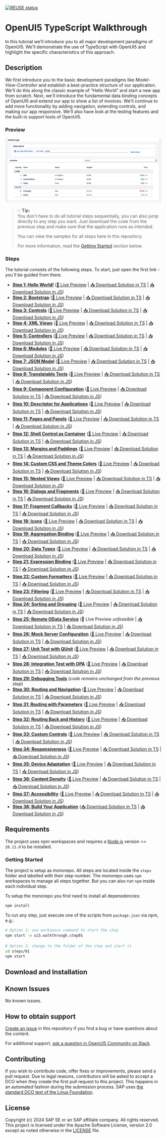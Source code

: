 <!--
# SAP-samples/repository-template
This default template for SAP Samples repositories includes files for README, LICENSE, and .reuse/dep5. All repositories on github.com/SAP-samples will be created based on this template.

# Containing Files

1. The LICENSE file:
In most cases, the license for SAP sample projects is `Apache 2.0`.

2. The .reuse/dep5 file: 
The [Reuse Tool](https://reuse.software/) must be used for your samples project. You can find the .reuse/dep5 in the project initial. Please replace the parts inside the single angle quotation marks < > by the specific information for your repository.

3. The README.md file (this file):
Please edit this file as it is the primary description file for your project. You can find some placeholder titles for sections below.
-->

[![REUSE status](https://api.reuse.software/badge/github.com/SAP-samples/ui5-typescript-walkthrough)](https://api.reuse.software/info/github.com/SAP-samples/ui5-typescript-walkthrough)

# OpenUI5 TypeScript Walkthrough

In this tutorial we'll introduce you to all major development paradigms of OpenUI5. We'll demonstrate the use of TypeScript with OpenUI5 and highlight the specific characteristics of this approach.

## Description

We first introduce you to the basic development paradigms like *Model-View-Controller* and establish a best-practice structure of our application. We'll do this along the classic example of “Hello World” and start a new app from scratch. Next, we'll introduce the fundamental data binding concepts of OpenUI5 and extend our app to show a list of invoices. We'll continue to add more functionality by adding navigation, extending controls, and making our app responsive. We'll also have look at the testing features and the built-in support tools of OpenUI5.

### Preview

![Preview of the OpenUI5 application that is going to be built in this tutorial. Contains a Hello World upper part with buttons and a text input. The lower part shows list of invoices with details, grouped by vendor names.](assets/loiofb12cea5ac9b45bb9007aac5a1a8689f_LowRes.png)

> 💡 **Tip:** <br>
> You don't have to do all tutorial steps sequentially, you can also jump directly to any step you want. Just download the code from the previous step and make sure that the application runs as intended.
> 
> You can view the samples for all steps here in this repository.
>
> For more information, read the [Getting Started](#getting-started) section below.

### Steps

The tutorial consists of the following steps. To start, just open the first link - you`ll be guided from there.

- **[Step 1: Hello World!](steps/01/README.md "As you know OpenUI5 is all about HTML5. Let’s get started with building a first &quot;Hello World&quot; with only HTML.")** ([🔗 Live Preview](https://sap-samples.github.io/ui5-typescript-walkthrough/build/01/index.html) \| [📥 Download Solution in TS](https://sap-samples.github.io/ui5-typescript-walkthrough/ui5-typescript-walkthrough-step-01.zip) \| [📥 Download Solution in JS](https://sap-samples.github.io/ui5-typescript-walkthrough/ui5-typescript-walkthrough-step-01-js.zip))
- **[Step 2: Bootstrap](steps/02/README.md "Before we can do something with OpenUI5, we need to load and initialize it. This process of loading and initializing OpenUI5 is called bootstrapping. Once this bootstrapping is finished, we simply	display an alert.")** ([🔗 Live Preview](https://sap-samples.github.io/ui5-typescript-walkthrough/build/02/index-cdn.html) \| [📥 Download Solution in TS](https://sap-samples.github.io/ui5-typescript-walkthrough/ui5-typescript-walkthrough-step-02.zip) \| [📥 Download Solution in JS](https://sap-samples.github.io/ui5-typescript-walkthrough/ui5-typescript-walkthrough-step-02-js.zip))
- **[Step 3: Controls](steps/03/README.md "Now it is time to build our first little UI by replacing the &quot;Hello World&quot; text in the HTML body by the OpenUI5 control sap/m/Text. In the beginning, we will use the	JavaScript control interface to set up the UI, the control instance is then placed into the HTML body. ")** ([🔗 Live Preview](https://sap-samples.github.io/ui5-typescript-walkthrough/build/03/index-cdn.html) \| [📥 Download Solution in TS](https://sap-samples.github.io/ui5-typescript-walkthrough/ui5-typescript-walkthrough-step-03.zip) \| [📥 Download Solution in JS](https://sap-samples.github.io/ui5-typescript-walkthrough/ui5-typescript-walkthrough-step-03-js.zip))
- **[Step 4: XML Views](steps/04/README.md "Putting all our UI into the index.ts file will very soon result in a messy setup, and there is quite a bit of work ahead of us. So let’s do a first modularization by putting the sap/m/Text control into a dedicated view.")** ([🔗 Live Preview](https://sap-samples.github.io/ui5-typescript-walkthrough/build/04/index-cdn.html) \| [📥 Download Solution in TS](https://sap-samples.github.io/ui5-typescript-walkthrough/ui5-typescript-walkthrough-step-04.zip) \| [📥 Download Solution in JS](https://sap-samples.github.io/ui5-typescript-walkthrough/ui5-typescript-walkthrough-step-04-js.zip))
- **[Step 5: Controllers](steps/05/README.md "In this step, we replace the text with a button and show the &quot;Hello World&quot; message when the button is pressed. The handling of the button's press event is implemented in the controller of the view.")** ([🔗 Live Preview](https://sap-samples.github.io/ui5-typescript-walkthrough/build/05/index-cdn.html) \| [📥 Download Solution in TS](https://sap-samples.github.io/ui5-typescript-walkthrough/ui5-typescript-walkthrough-step-05.zip) \| [📥 Download Solution in JS](https://sap-samples.github.io/ui5-typescript-walkthrough/ui5-typescript-walkthrough-step-05-js.zip))
- **[Step 6: Modules](steps/06/README.md "In OpenUI5, resources are often referred to as modules. In this step, we replace the alert from the last exercise with a proper Message Toast from the sap.m library.")** ([🔗 Live Preview](https://sap-samples.github.io/ui5-typescript-walkthrough/build/06/index-cdn.html) \| [📥 Download Solution in TS](https://sap-samples.github.io/ui5-typescript-walkthrough/ui5-typescript-walkthrough-step-06.zip) \| [📥 Download Solution in JS](https://sap-samples.github.io/ui5-typescript-walkthrough/ui5-typescript-walkthrough-step-06-js.zip))
- **[Step 7: JSON Model](steps/07/README.md "Now that we have set up the view and controller, it’s about time to think about the M in MVC.")** ([🔗 Live Preview](https://sap-samples.github.io/ui5-typescript-walkthrough/build/07/index-cdn.html) \| [📥 Download Solution in TS](https://sap-samples.github.io/ui5-typescript-walkthrough/ui5-typescript-walkthrough-step-07.zip) \| [📥 Download Solution in JS](https://sap-samples.github.io/ui5-typescript-walkthrough/ui5-typescript-walkthrough-step-07-js.zip))
- **[Step 8: Translatable Texts](steps/08/README.md "In this step we move the texts of our UI to a separate resource file.")** ([🔗 Live Preview](https://sap-samples.github.io/ui5-typescript-walkthrough/build/08/index-cdn.html) \| [📥 Download Solution in TS](https://sap-samples.github.io/ui5-typescript-walkthrough/ui5-typescript-walkthrough-step-08.zip) \| [📥 Download Solution in JS](https://sap-samples.github.io/ui5-typescript-walkthrough/ui5-typescript-walkthrough-step-08-js.zip)) 
- **[Step 9: Component Configuration](steps/09/README.md "After we have introduced all three parts of the Model-View-Controller /(MVC/) concept, we now come to another important structural aspect of OpenUI5. ")** ([🔗 Live Preview](https://sap-samples.github.io/ui5-typescript-walkthrough/build/09/index-cdn.html) \| [📥 Download Solution in TS](https://sap-samples.github.io/ui5-typescript-walkthrough/ui5-typescript-walkthrough-step-09.zip) \| [📥 Download Solution in JS](https://sap-samples.github.io/ui5-typescript-walkthrough/ui5-typescript-walkthrough-step-09-js.zip))  
- **[Step 10: Descriptor for Applications](steps/10/README.md "All application-specific configuration settings will now further be put in a separate descriptor file called manifest.json. This clearly separates the application coding from the configuration settings and makes our app even more flexible. For example, all SAP Fiori applications are realized as components and come with a descriptor file in order to be hosted in the SAP Fiori launchpad.")**  ([🔗 Live Preview](https://sap-samples.github.io/ui5-typescript-walkthrough/build/10/index-cdn.html) \| [📥 Download Solution in TS](https://sap-samples.github.io/ui5-typescript-walkthrough/ui5-typescript-walkthrough-step-10.zip) \| [📥 Download Solution in JS](https://sap-samples.github.io/ui5-typescript-walkthrough/ui5-typescript-walkthrough-step-10-js.zip))
- **[Step 11: Pages and Panels](steps/11/README.md "After all the work on the app structure it’s time to improve the look of our app. We will use two controls from the sap.m library to add a bit more &quot;bling&quot; to our UI. You will also learn about control aggregations in this step.")** ([🔗 Live Preview](https://sap-samples.github.io/ui5-typescript-walkthrough/build/11/index-cdn.html) \| [📥 Download Solution in TS](https://sap-samples.github.io/ui5-typescript-walkthrough/ui5-typescript-walkthrough-step-11.zip) \| [📥 Download Solution in JS](https://sap-samples.github.io/ui5-typescript-walkthrough/ui5-typescript-walkthrough-step-11-js.zip)) 
- **[Step 12: Shell Control as Container](steps/12/README.md "Now we use a shell control as container for our app and use it as our new root element. The shell takes care of visual adaptation of the application to the device’s screen size by introducing a so-called letterbox on desktop screens.")** ([🔗 Live Preview](https://sap-samples.github.io/ui5-typescript-walkthrough/build/12/index-cdn.html) \| [📥 Download Solution in TS](https://sap-samples.github.io/ui5-typescript-walkthrough/ui5-typescript-walkthrough-step-12.zip) \| [📥 Download Solution in JS](https://sap-samples.github.io/ui5-typescript-walkthrough/ui5-typescript-walkthrough-step-12-js.zip)) 
- **[Step 13: Margins and Paddings](steps/13/README.md "Our app content is still glued to the corners of the letterbox. To fine-tune our layout, we can add margins and paddings to the controls that we added in the previous step. ")** ([🔗 Live Preview](https://sap-samples.github.io/ui5-typescript-walkthrough/build/13/index-cdn.html) \| [📥 Download Solution in TS](https://sap-samples.github.io/ui5-typescript-walkthrough/ui5-typescript-walkthrough-step-13.zip) \| [📥 Download Solution in JS](https://sap-samples.github.io/ui5-typescript-walkthrough/ui5-typescript-walkthrough-step-13-js.zip)) 
- **[Step 14: Custom CSS and Theme Colors](steps/14/README.md "Sometimes we need to define some more fine-granular layouts and this is when we can use the flexibility of CSS by adding custom style classes to controls and style them as we like. ")** ([🔗 Live Preview](https://sap-samples.github.io/ui5-typescript-walkthrough/build/14/index-cdn.html) \| [📥 Download Solution in TS](https://sap-samples.github.io/ui5-typescript-walkthrough/ui5-typescript-walkthrough-step-14.zip) \| [📥 Download Solution in JS](https://sap-samples.github.io/ui5-typescript-walkthrough/ui5-typescript-walkthrough-step-14-js.zip)) 
- **[Step 15: Nested Views](steps/15/README.md "Our panel content is getting more and more complex and now it is time to move the panel content to a separate view. With that approach, the application structure is much easier to understand, and the individual parts of the app can be reused.")** ([🔗 Live Preview](https://sap-samples.github.io/ui5-typescript-walkthrough/build/15/index-cdn.html) \| [📥 Download Solution in TS](https://sap-samples.github.io/ui5-typescript-walkthrough/ui5-typescript-walkthrough-step-15.zip) \| [📥 Download Solution in JS](https://sap-samples.github.io/ui5-typescript-walkthrough/ui5-typescript-walkthrough-step-15-js.zip)) 
- **[Step 16: Dialogs and Fragments](steps/16/README.md "In this step, we will take a closer look at another element which can be used to assemble views: the fragment. ")** ([🔗 Live Preview](https://sap-samples.github.io/ui5-typescript-walkthrough/build/16/index-cdn.html) \| [📥 Download Solution in TS](https://sap-samples.github.io/ui5-typescript-walkthrough/ui5-typescript-walkthrough-step-16.zip) \| [📥 Download Solution in JS](https://sap-samples.github.io/ui5-typescript-walkthrough/ui5-typescript-walkthrough-step-16-js.zip)) 
- **[Step 17: Fragment Callbacks](steps/17/README.md "Now that we have integrated the dialog, it's time to add some user interaction. The user will definitely want to close the dialog again at some point, so we add a button to close the dialog and assign an event handler.")** ([🔗 Live Preview](https://sap-samples.github.io/ui5-typescript-walkthrough/build/17/index-cdn.html) \| [📥 Download Solution in TS](https://sap-samples.github.io/ui5-typescript-walkthrough/ui5-typescript-walkthrough-step-17.zip) \| [📥 Download Solution in JS](https://sap-samples.github.io/ui5-typescript-walkthrough/ui5-typescript-walkthrough-step-17-js.zip))
- **[Step 18: Icons](steps/18/README.md "Our dialog is still pretty much empty. Since OpenUI5 is shipped with a large icon font that contains more than 500 icons, we will add an icon to greet our users when the dialog is opened.")** ([🔗 Live Preview](https://sap-samples.github.io/ui5-typescript-walkthrough/build/18/index-cdn.html) \| [📥 Download Solution in TS](https://sap-samples.github.io/ui5-typescript-walkthrough/ui5-typescript-walkthrough-step-18.zip) \| [📥 Download Solution in JS](https://sap-samples.github.io/ui5-typescript-walkthrough/ui5-typescript-walkthrough-step-18-js.zip))  
- **[Step 19: Aggregation Binding](steps/19/README.md "Now that we have established a good structure for our app, it's time to add some more functionality. We start exploring more features of data binding by adding some invoice data in JSON format that we display in a list below the panel.")** ([🔗 Live Preview](https://sap-samples.github.io/ui5-typescript-walkthrough/build/19/index-cdn.html) \| [📥 Download Solution in TS](https://sap-samples.github.io/ui5-typescript-walkthrough/ui5-typescript-walkthrough-step-19.zip) \| [📥 Download Solution in JS](https://sap-samples.github.io/ui5-typescript-walkthrough/ui5-typescript-walkthrough-step-19-js.zip)) 
- **[Step 20: Data Types](steps/20/README.md "The list of invoices is already looking nice, but what is an invoice without a price assigned? Typically prices are stored in a technical format and with a /'./' delimiter in the data model. For example, our invoice for pineapples has the calculated price 87.2 without a currency. We are going to use the OpenUI5 data types to format the price properly, with a locale-dependent decimal separator and two digits after the separator.")** ([🔗 Live Preview](https://sap-samples.github.io/ui5-typescript-walkthrough/build/20/index-cdn.html) \| [📥 Download Solution in TS](https://sap-samples.github.io/ui5-typescript-walkthrough/ui5-typescript-walkthrough-step-20.zip) \| [📥 Download Solution in JS](https://sap-samples.github.io/ui5-typescript-walkthrough/ui5-typescript-walkthrough-step-20-js.zip)) 
- **[Step 21: Expression Binding](steps/21/README.md "Sometimes the predefined types of OpenUI5 are not flexible enough and you want to do a simple calculation or formatting in the view - that is where expressions are really helpful. We use them to format our price according to the current number in the data model.")** ([🔗 Live Preview](https://sap-samples.github.io/ui5-typescript-walkthrough/build/21/index-cdn.html) \| [📥 Download Solution in TS](https://sap-samples.github.io/ui5-typescript-walkthrough/ui5-typescript-walkthrough-step-21.zip) \| [📥 Download Solution in JS](https://sap-samples.github.io/ui5-typescript-walkthrough/ui5-typescript-walkthrough-step-21-js.zip))  
- **[Step 22: Custom Formatters](steps/22/README.md "If we want to do a more complex logic for formatting properties of our data model, we can also write a custom formatting function. We will now add a localized status with a custom formatter, because the status in our data model is in a rather technical format.")** ([🔗 Live Preview](https://sap-samples.github.io/ui5-typescript-walkthrough/build/22/index-cdn.html) \| [📥 Download Solution in TS](https://sap-samples.github.io/ui5-typescript-walkthrough/ui5-typescript-walkthrough-step-22.zip) \| [📥 Download Solution in JS](https://sap-samples.github.io/ui5-typescript-walkthrough/ui5-typescript-walkthrough-step-22-js.zip))
- **[Step 23: Filtering](steps/23/README.md "In this step, we add a search field for our product list and define a filter that represents the search term. When searching, the list is automatically updated to show only the items that match the search term.")** ([🔗 Live Preview](https://sap-samples.github.io/ui5-typescript-walkthrough/build/23/index-cdn.html) \| [📥 Download Solution in TS](https://sap-samples.github.io/ui5-typescript-walkthrough/ui5-typescript-walkthrough-step-23.zip) \| [📥 Download Solution in JS](https://sap-samples.github.io/ui5-typescript-walkthrough/ui5-typescript-walkthrough-step-23-js.zip))
- **[Step 24: Sorting and Grouping](steps/24/README.md "To make our list of invoices even more user-friendly, we sort it alphabetically instead of just showing the order from the data model. Additionally, we introduce groups and add the company that ships the products so that the data is easier to consume.")** ([🔗 Live Preview](https://sap-samples.github.io/ui5-typescript-walkthrough/build/24/index-cdn.html) \| [📥 Download Solution in TS](https://sap-samples.github.io/ui5-typescript-walkthrough/ui5-typescript-walkthrough-step-24.zip) \| [📥 Download Solution in JS](https://sap-samples.github.io/ui5-typescript-walkthrough/ui5-typescript-walkthrough-step-24-js.zip))
- **[Step 25: Remote OData Service](steps/25/README.md "So far we have worked with local JSON data, but now we will access a real OData service to visualize remote data.")** (🔗 Live Preview *unfeasible* \| [📥 Download Solution in TS](https://sap-samples.github.io/ui5-typescript-walkthrough/ui5-typescript-walkthrough-step-25.zip) \| [📥 Download Solution in JS](https://sap-samples.github.io/ui5-typescript-walkthrough/ui5-typescript-walkthrough-step-25-js.zip))
- **[Step 26: Mock Server Configuration](steps/26/README.md "We just ran our app against a real service, but for developing and testing our app we do not want to rely on the availability of the “real” service or put additional load on the system where the data service is located.")** ([🔗 Live Preview](https://sap-samples.github.io/ui5-typescript-walkthrough/build/26/test/mockServer-cdn.html) \| [📥 Download Solution in TS](https://sap-samples.github.io/ui5-typescript-walkthrough/ui5-typescript-walkthrough-step-26.zip) \| [📥 Download Solution in JS](https://sap-samples.github.io/ui5-typescript-walkthrough/ui5-typescript-walkthrough-step-26-js.zip))
- **[Step 27: Unit Test with QUnit](steps/27/README.md "Now that we have a test folder in the app, we can start to increase our test coverage. ")** ([🔗 Live Preview](https://sap-samples.github.io/ui5-typescript-walkthrough/build/27/test/Test.cdn.qunit.html?testsuite=test-resources/ui5/walkthrough/testsuite.cdn.qunit&test=unit/unitTests) \| [📥 Download Solution in TS](https://sap-samples.github.io/ui5-typescript-walkthrough/ui5-typescript-walkthrough-step-27.zip) \| [📥 Download Solution in JS](https://sap-samples.github.io/ui5-typescript-walkthrough/ui5-typescript-walkthrough-step-27-js.zip))
- **[Step 28: Integration Test with OPA](steps/28/README.md "If we want to test interaction patterns or more visual features of our app, we can also write an integration test. ")** ([🔗 Live Preview](https://sap-samples.github.io/ui5-typescript-walkthrough/build/28/test/Test.cdn.qunit.html?testsuite=test-resources/ui5/walkthrough/testsuite.cdn.qunit&test=integration/opaTests) \| [📥 Download Solution in TS](https://sap-samples.github.io/ui5-typescript-walkthrough/ui5-typescript-walkthrough-step-28.zip) \| [📥 Download Solution in JS](https://sap-samples.github.io/ui5-typescript-walkthrough/ui5-typescript-walkthrough-step-28-js.zip))
- **[Step 29: Debugging Tools](steps/29/README.md "Even though we have added a basic test coverage in the previous steps, it seems like we accidentally broke our app, because it does not display prices to our invoices anymore. We need to debug the issue and fix it before someone finds out.")** (*code remains unchanged from the previous step*)
- **[Step 30: Routing and Navigation](steps/30/README.md "So far, we have put all app content on one single page. As we add more and more features, we want to split the content and put it on separate pages.")** ([🔗 Live Preview](https://sap-samples.github.io/ui5-typescript-walkthrough/build/30/test/mockServer-cdn.html) \| [📥 Download Solution in TS](https://sap-samples.github.io/ui5-typescript-walkthrough/ui5-typescript-walkthrough-step-30.zip) \| [📥 Download Solution in JS](https://sap-samples.github.io/ui5-typescript-walkthrough/ui5-typescript-walkthrough-step-30-js.zip))
- **[Step 31: Routing with Parameters](steps/31/README.md "We can now navigate between the overview and the detail page, but the actual item that we selected in the overview is not displayed on the detail page yet. A typical use case for our app is to show additional information for the selected item on the detail page. ")** ([🔗 Live Preview](https://sap-samples.github.io/ui5-typescript-walkthrough/build/31/test/mockServer-cdn.html) \| [📥 Download Solution in TS](https://sap-samples.github.io/ui5-typescript-walkthrough/ui5-typescript-walkthrough-step-31.zip) \| [📥 Download Solution in JS](https://sap-samples.github.io/ui5-typescript-walkthrough/ui5-typescript-walkthrough-step-31-js.zip))
- **[Step 32: Routing Back and History](steps/32/README.md "Now we can navigate to our detail page and display an invoice, but we cannot go back to the overview page yet. We'll add a back button to the detail page and implement a function that shows our overview page again.")** ([🔗 Live Preview](https://sap-samples.github.io/ui5-typescript-walkthrough/build/32/test/mockServer-cdn.html) \| [📥 Download Solution in TS](https://sap-samples.github.io/ui5-typescript-walkthrough/ui5-typescript-walkthrough-step-32.zip) \| [📥 Download Solution in JS](https://sap-samples.github.io/ui5-typescript-walkthrough/ui5-typescript-walkthrough-step-32-js.zip))
- **[Step 33: Custom Controls](steps/33/README.md "In this step, we are going to extend the functionality of OpenUI5 with a custom control. We want to rate the product shown on the detail page, so we create a composition of multiple standard controls using the OpenUI5 extension mechanism and add some glue code to make them work nicely together. This way, we can reuse the control across the app and keep all related functionality in one module.")** ([🔗 Live Preview](https://sap-samples.github.io/ui5-typescript-walkthrough/build/33/test/mockServer-cdn.html) \| [📥 Download Solution in TS](https://sap-samples.github.io/ui5-typescript-walkthrough/ui5-typescript-walkthrough-step-33.zip) \| [📥 Download Solution in JS](https://sap-samples.github.io/ui5-typescript-walkthrough/ui5-typescript-walkthrough-step-33-js.zip))
- **[Step 34: Responsiveness](steps/34/README.md "In this step, we improve the responsiveness of our app. OpenUI5 applications can be run on phone, tablet, and desktop devices and we can configure the application to make best use of the screen estate for each scenario. Fortunately, OpenUI5 controls like the 	sap.m.Table already deliver a lot of features that we can use.")** ([🔗 Live Preview](https://sap-samples.github.io/ui5-typescript-walkthrough/build/34/test/mockServer-cdn.html) \| [📥 Download Solution in TS](https://sap-samples.github.io/ui5-typescript-walkthrough/ui5-typescript-walkthrough-step-34.zip) \| [📥 Download Solution in JS](https://sap-samples.github.io/ui5-typescript-walkthrough/ui5-typescript-walkthrough-step-34-js.zip))
- **[Step 35: Device Adaptation](steps/35/README.md "We now configure the visibility and properties of controls based on the device that we run the application on. By making use of the sap.ui.Device API and defining a device model we will make the app look great on many devices.")** ([🔗 Live Preview](https://sap-samples.github.io/ui5-typescript-walkthrough/build/35/test/mockServer-cdn.html) \| [📥 Download Solution in TS](https://sap-samples.github.io/ui5-typescript-walkthrough/ui5-typescript-walkthrough-step-35.zip) \| [📥 Download Solution in JS](https://sap-samples.github.io/ui5-typescript-walkthrough/ui5-typescript-walkthrough-step-35-js.zip))
- **[Step 36: Content Density](steps/36/README.md "In this step of our Walkthrough tutorial, we adjust the content density based on the user’s device. OpenUI5 contains different content densities allowing you to display larger controls for touch-enabled devices and a smaller, more compact design for devices that are operated by mouse. In our app, we will detect the device and adjust the density accordingly.")** ([🔗 Live Preview](https://sap-samples.github.io/ui5-typescript-walkthrough/build/36/test/mockServer-cdn.html) \| [📥 Download Solution in TS](https://sap-samples.github.io/ui5-typescript-walkthrough/ui5-typescript-walkthrough-step-36.zip) \| [📥 Download Solution in JS](https://sap-samples.github.io/ui5-typescript-walkthrough/ui5-typescript-walkthrough-step-36-js.zip))
- **[Step 37: Accessibility](steps/37/README.md "In this step we're going to improve the accessibility of our app.")** ([🔗 Live Preview](https://sap-samples.github.io/ui5-typescript-walkthrough/build/37/test/mockServer-cdn.html) \| [📥 Download Solution in TS](https://sap-samples.github.io/ui5-typescript-walkthrough/ui5-typescript-walkthrough-step-37.zip) \| [📥 Download Solution in JS](https://sap-samples.github.io/ui5-typescript-walkthrough/ui5-typescript-walkthrough-step-37-js.zip))
- **[Step 38: Build Your Application](steps/38/README.md "In this step we're going to build our application and consume the speed of a built OpenUI5 application.")** ([📥 Download Solution in TS](https://sap-samples.github.io/ui5-typescript-walkthrough/ui5-typescript-walkthrough-step-38.zip) \| [📥 Download Solution in JS](https://sap-samples.github.io/ui5-typescript-walkthrough/ui5-typescript-walkthrough-step-38-js.zip))

## Requirements

The project uses npm workspaces and requires a [Node.js](https://nodejs.org/) version  >= `20.11.0` to be installed.

### Getting Started

The project is setup as monorepo. All steps are located inside the `steps` folder and labelled with their step number. The monorepo uses `npm` workspaces to manage all steps together. But you can also run `npm` inside each individual step.

To setup the monorepo you first need to install all depenedencies:

```sh
npm install
```

To run any step, just execute one of the scripts from `package.json` via npm, e.g.:

```sh
# Option 1: use workspace command to start the step
npm start -w ui5.walkthrough.step01

# Option 2: change to the folder of the step and start it
cd steps/01 
npm start
```

## Download and Installation

<!--
TODO

* create GitHub pages to showcase the built examples
* create ZIP files for each step which can be downloaded
-->

## Known Issues

No known issues.

## How to obtain support

[Create an issue](https://github.com/SAP-samples/ui5-typescript-walkthrough/issues) in this repository if you find a bug or have questions about the content.

For additional support, [ask a question in OpenUI5 Community on Slack](https://ui5-slack-invite.cfapps.eu10.hana.ondemand.com/).

## Contributing

If you wish to contribute code, offer fixes or improvements, please send a pull request. Due to legal reasons, contributors will be asked to accept a DCO when they create the first pull request to this project. This happens in an automated fashion during the submission process. SAP uses [the standard DCO text of the Linux Foundation](https://developercertificate.org/).

## License

Copyright (c) 2024 SAP SE or an SAP affiliate company. All rights reserved. This project is licensed under the Apache Software License, version 2.0 except as noted otherwise in the [LICENSE](LICENSE) file.
